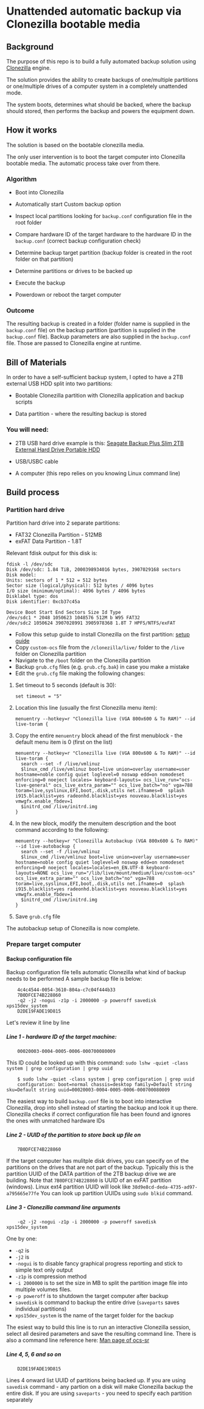 
# Unattended automatic backup via Clonezilla bootable media

## Background

The purpose of this repo is to build a fully automated backup solution using [Clonezilla](https://clonezilla.org/) engine.

The solution provides the ability to create backups of one/multiple partitions or one/multiple drives of a computer system in a completely unattended mode.

The system boots, determines what should be backed, where the backup should stored, then performs the backup and powers the equipment down.

## How it works

The solution is based on the bootable clonezilla media.

The only user intervention is to boot the target computer into Clonezilla bootable media. The automatic process take over from there.

  

### Algorithm

- Boot into Clonezilla

- Automatically start Custom backup option

- Inspect local partitions looking for `backup.conf` configuration file in the root folder

- Compare hardware ID of the target hardware to the hardware ID in the `backup.conf` (correct backup configuration check)

- Determine backup target partition (backup folder is created in the root folder on that partition)

- Determine partitions or drives to be backed up

- Execute the backup

- Powerdown or reboot the target computer

### Outcome

The resulting backup is created in a folder (folder name is supplied in the `backup.conf` file) on the backup partition (partition is supplied in the `backup.conf` file). Backup parameters are also supplied in the `backup.conf` file. Those are passed to Clonezilla engine at runtime.


## Bill of Materials

In order to have a self-sufficient backup system, I opted to have a 2TB external USB HDD split into two partitions:

  

- Bootable Clonezilla partition with Clonezilla application and backup scripts

- Data partition - where the resulting backup is stored

  

### You will need:

- 2TB USB hard drive example is this: [Seagate Backup Plus Slim 2TB External Hard Drive Portable HDD](https://www.amazon.com/gp/product/B00FRHTTJE)

- USB/USBC cable

- A computer (this repo relies on you knowing Linux command line)

  

## Build process

  

### Partition hard drive

Partition hard drive into 2 separate partitions:
- FAT32 Clonezilla Partition - 512MB
- exFAT Data Partition - 1.8T

Relevant fdisk output for this disk is:

    fdisk -l /dev/sdc
    Disk /dev/sdc: 1.84 TiB, 2000398934016 bytes, 3907029168 sectors
    Disk model:
    Units: sectors of 1 * 512 = 512 bytes
    Sector size (logical/physical): 512 bytes / 4096 bytes
    I/O size (minimum/optimal): 4096 bytes / 4096 bytes
    Disklabel type: dos
    Disk identifier: 0xcb37c45a
      
    Device Boot Start End Sectors Size Id Type
    /dev/sdc1 * 2048 1050623 1048576 512M b W95 FAT32
    /dev/sdc2 1050624 3907028991 3905978368 1.8T 7 HPFS/NTFS/exFAT

- Follow this setup guide to install Clonezilla on the first partition: [setup guide](https://clonezilla.org/liveusb.php)
- Copy `custom-ocs` file from the `/clonezilla/live/` folder to the `/live` folder on Clonezilla partition
- Navigate to the `/boot` folder on the Clonezilla partition
- Backup `grub.cfg` files (e.g. `grub.cfg.bak`) in case you make a mistake
- Edit the `grub.cfg` file making the following changes:

 1. Set timeout to 5 seconds (default is 30):

		set timeout = "5"

 2. Location this line (usually the first Clonezilla menu item):

		menuentry --hotkey=r "Clonezilla live (VGA 800x600 & To RAM)" --id live-toram {

 3. Copy the entire `menuentry` block ahead of the first menublock - the default menu item is 0 (first on the list)

		menuentry --hotkey=r "Clonezilla live (VGA 800x600 & To RAM)" --id live-toram {
		  search --set -f /live/vmlinuz
		  $linux_cmd /live/vmlinuz boot=live union=overlay username=user hostname=noble config quiet loglevel=0 noswap edd=on nomodeset enforcing=0 noeject locales= keyboard-layouts= ocs_live_run="ocs-live-general" ocs_live_extra_param="" ocs_live_batch="no" vga=788 toram=live,syslinux,EFI,boot,.disk,utils net.ifnames=0  splash i915.blacklist=yes radeonhd.blacklist=yes nouveau.blacklist=yes vmwgfx.enable_fbdev=1
		  $initrd_cmd /live/initrd.img
		}

 4. In the new block, modify the menuitem description and the boot command according to the following:

		menuentry --hotkey=r "Clonezilla Autobackup (VGA 800x600 & To RAM)" --id live-autobackup {
		  search --set -f /live/vmlinuz
		  $linux_cmd /live/vmlinuz boot=live union=overlay username=user hostname=noble config quiet loglevel=0 noswap edd=on nomodeset enforcing=0 noeject locales=locales=en_EN.UTF-8 keyboard-layouts=NONE ocs_live_run="/lib/live/mount/medium/live/custom-ocs" ocs_live_extra_param="" ocs_live_batch="no" vga=788 toram=live,syslinux,EFI,boot,.disk,utils net.ifnames=0  splash i915.blacklist=yes radeonhd.blacklist=yes nouveau.blacklist=yes vmwgfx.enable_fbdev=1
		  $initrd_cmd /live/initrd.img
		}

 5. Save `grub.cfg` file

The autobackup setup of Clonezilla is now complete.

### Prepare target computer

#### Backup configuration file
Backup configuration file tells automatic Clonezilla what kind of backup needs to be performed
A sample backup file is below:

		4c4c4544-0054-3610-804a-c7c04f444b33
		7B0DFCE74B228860
		-q2 -j2 -nogui -z1p -i 2000000 -p poweroff savedisk xps15dev_system
		D2DE19FADE19D815
 
Let's review it line by line

##### Line 1 - hardware ID of the target machine:

		00020003-0004-0005-0006-000700080009

This ID could be looked up with this command: `sudo lshw -quiet -class system | grep configuration | grep uuid`

		$ sudo lshw -quiet -class system | grep configuration | grep uuid
		configuration: boot=normal chassis=desktop family=Default string sku=Default string uuid=00020003-0004-0005-0006-000700080009


The easiest way to build `backup.conf` file is to boot into interactive Clonezilla, drop into shell instead of starting the backup and look it up there. 
Clonezilla checks if correct configuration file has been found and ignores the ones with unmatched hardware IDs


##### Line 2 - UUID of the partition to store back up file on

		7B0DFCE74B228860

If the target computer has mulitple disk drives, you can specify on of the partitions on the drives that are not part of the backup.
Typically this is the partition UUID of the DATA partition of the 2TB backup drive we are building.
Note that `7B0DFCE74B228860` is UUID of an exFAT partition (windows). Linux ext4 partition UUID will look like `38d9e8cd-deda-4735-ad97-a795665e77fe`
You can look up partition UUIDs using `sudo blkid` command.


##### Line 3 - Clonezilla command line arguments

		-q2 -j2 -nogui -z1p -i 2000000 -p poweroff savedisk xps15dev_system

One by one:

- `-q2` is
- `-j2` is
- `-nogui` is to disable fancy graphical progress reporting and stick to simple text only output
- `-z1p` is compression method
- `-i 2000000` is to set the size in MB to split the partition image file into multiple volumes files.
- `-p poweroff` is to shutdown the target computer after backup
- `savedisk` is command to backup the entire drive (`saveparts` saves individual partitions)
- `xps15dev_system` is the name of the target folder for the backup

The esiest way to build this line is to run an interactive Clonezilla session, select all desired parameters and save the resulting command line.
There is also a command line reference here:  [Man page of ocs-sr](https://clonezilla.org/fine-print-live-doc.php?path=./clonezilla-live/doc/98_ocs_related_command_manpages/01-ocs-sr.doc#google_vignette)

##### Line 4, 5, 6 and so on

		D2DE19FADE19D815

Lines 4 onward list UUID of partitions being backed up. 
If you are using `savedisk` command - any partion on a disk will make Clonezilla backup the entire disk.
If you are using `saveparts` - you need to specify each partition separately
